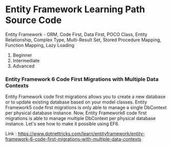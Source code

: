 # Entity Framework Learning Path Source Code
Entity Framework - ORM, Code First, Data First, POCO Class, Entity Relationship, Complex Type, Multi-Result Set, Stored Procedure Mapping, Function Mapping, Lazy Loading

1. Beginner
2. Intermediate
3. Advanced

### Entity Framework 6 Code First Migrations with Multiple Data Contexts
Entity Framework code first migrations allows you to create a new database or to update existing database based on your model classes. Entity Framework5 code first migrations is only able to manage a single DbContext per physical database instance. Now, Entity Framework6 code first migrations is able to manage multiple DbContext per physical database instance. Let's see how to make it possible using EF6.

Link : https://www.dotnettricks.com/learn/entityframework/entity-framework-6-code-first-migrations-with-multiple-data-contexts
